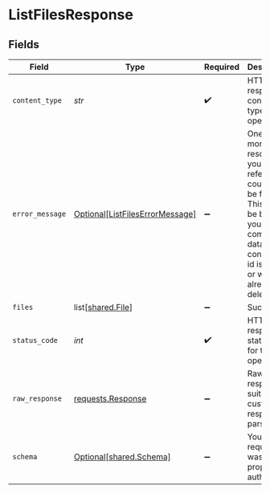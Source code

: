 # ListFilesResponse


## Fields

| Field                                                                                                                                                      | Type                                                                                                                                                       | Required                                                                                                                                                   | Description                                                                                                                                                |
| ---------------------------------------------------------------------------------------------------------------------------------------------------------- | ---------------------------------------------------------------------------------------------------------------------------------------------------------- | ---------------------------------------------------------------------------------------------------------------------------------------------------------- | ---------------------------------------------------------------------------------------------------------------------------------------------------------- |
| `content_type`                                                                                                                                             | *str*                                                                                                                                                      | :heavy_check_mark:                                                                                                                                         | HTTP response content type for this operation                                                                                                              |
| `error_message`                                                                                                                                            | [Optional[ListFilesErrorMessage]](../../models/operations/listfileserrormessage.md)                                                                        | :heavy_minus_sign:                                                                                                                                         | One or more of the resources you referenced could not be found.<br/>This might be because your company or data connection id is wrong, or was already deleted. |
| `files`                                                                                                                                                    | list[[shared.File](../../models/shared/file.md)]                                                                                                           | :heavy_minus_sign:                                                                                                                                         | Success                                                                                                                                                    |
| `status_code`                                                                                                                                              | *int*                                                                                                                                                      | :heavy_check_mark:                                                                                                                                         | HTTP response status code for this operation                                                                                                               |
| `raw_response`                                                                                                                                             | [requests.Response](https://requests.readthedocs.io/en/latest/api/#requests.Response)                                                                      | :heavy_minus_sign:                                                                                                                                         | Raw HTTP response; suitable for custom response parsing                                                                                                    |
| `schema`                                                                                                                                                   | [Optional[shared.Schema]](../../models/shared/schema.md)                                                                                                   | :heavy_minus_sign:                                                                                                                                         | Your API request was not properly authorized.                                                                                                              |